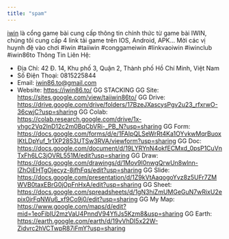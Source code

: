 ```yaml
---
title: "spam"
---
```


[iwin](https://iwin86.to/) là cổng game bài cung cấp thông tin chính thức từ game bài IWIN, chúng tôi cung cấp 4 link tải game trên IOS, Android, APK... Mời các vị huynh đệ vào chơi
#iwin #taiiwin #conggameiwin #linkvaoiwin #iwinclub #iwin86to
Thông Tin Liên Hệ:
- Địa Chỉ: 42 Đ. 14, Khu phố 3, Quận 2, Thành phố Hồ Chí Minh, Việt Nam
- Số Điện Thoại: 0815225844
- Email: iwin86.to@gmail.com
- Website: https://iwin86.to/ 
GG STACKING
GG Site: https://sites.google.com/view/taiiwin86to/
GG Drive: https://drive.google.com/drive/folders/17BzeJXascysPgv2u23_rfxrwO-36cwjC?usp=sharing
GG Colab: https://colab.research.google.com/drive/1x-vhgc2Vq2InD12c2m0BqCbVRi-_PB_N?usp=sharing
GG Form: https://docs.google.com/forms/d/e/1FAIpQLSeWrRt4Ka1OYvkwMqrBuoxlKtLDpYuf_1r1XP2853UTSw3RVA/viewform?usp=sharing
GG Doc: https://docs.google.com/document/d/19LYRYnN4okfECMxd_0psP1CuVnTxFh6LC3jOVRL551M/edit?usp=sharing
GG Draw: https://docs.google.com/drawings/d/1Mov9I0nwgQrwUn8wlnn-IZhOiEHTgOjecyz-8jfhFqs/edit?usp=sharing
GG Slide: https://docs.google.com/presentation/d/1Z9kVtAaqogoYvz8z5UFr7ZMWVB0taxEBrG0jOpFnHxA/edit?usp=sharing
GG Sheet: https://docs.google.com/spreadsheets/d/1gN3hiZmUMGeGuN7wRixU2epix0jrFqNWu6_xf9Co9j0/edit?usp=sharing
GG My Map: https://www.google.com/maps/d/edit?mid=1eoFibIU2mzVaU4PnndV94YfiJs5Kzm8&usp=sharing
GG Earth: https://earth.google.com/earth/d/19vVhDI5x22W-Zidvrc2hVCTwpR87iFmY?usp=sharing

